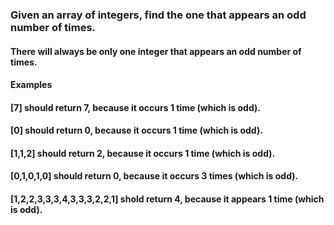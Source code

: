 ### Given an array of integers, find the one that appears an odd number of times.

#### There will always be only one integer that appears an odd number of times.

#### Examples
#### [7] should return 7, because it occurs 1 time (which is odd).
#### [0] should return 0, because it occurs 1 time (which is odd).
#### [1,1,2] should return 2, because it occurs 1 time (which is odd).
#### [0,1,0,1,0] should return 0, because it occurs 3 times (which is odd).
#### [1,2,2,3,3,3,4,3,3,3,2,2,1] shold return 4, because it appears 1 time (which is odd).
